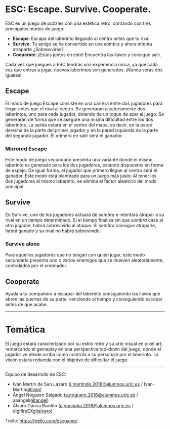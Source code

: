 # ESC: Escape. Survive. Cooperate.

ESC es un juego de puzzles con una estética retro, contando con tres principales modos de juego:

* **Escape**: Escapa del laberinto llegando al centro antes que tu rival
* **Survive**: Tu amigo se ha convertido en una sombra y ahora intenta atraparte ¿Sobrevivirás?
* **Cooperate**: ¡Estais juntos en esto! Encuentra las llaves y consigue salir.

Cada vez que juegues a ESC tendrás una experiencia única, ya que cada vez que entras a jugar, nuevos laberintos son generados.
¡Nunca verás dos iguales!

## Escape

El modo de juego Escape consiste en una carrera entre dos jugadores para llegar antes que el rival al centro. Se generarán aleatoriamente dos laberintos, uno para cada jugador, dotando de un toque de azar al juego. Se generarán de forma que se asegure una misma dificultad entre los dos laberintos. La salida estará en el centro del mapa, es decir, en la pared derecha de la parte del primer jugador y en la pared izquierda de la parte del segundo jugador. El primero en salir será el ganador.

### Mirrored Escape

Este modo de juego secundario presenta una variante donde el mismo laberinto es generado para los dos jugadores, estando dispuestos en forma de espejo. De igual forma, el jugador que primero llegue al centro será el ganador. Este modo está planteado para un juego más justo: Al tener los dos jugadores el mismo laberinto, se elimina el factor aleatorio del modo principal.

## Survive

En Survive, uno de los jugadores actuará de *sombra* e intentará atrapar a su rival en un tiempo determinado. Si el tiempo finaliza sin que *sombra* caze al otro jugador, habrá sobrevivido al ataque. Si *sombra* consigue atraparle, habrá ganado y su rival no habrá sobrevivido.

### Survive alone

Para aquellos jugadores que no tengan con quién jugar, este modo secundario presenta uno o varios enemigos que se mueven aleatoriamente, controlados por el ordenador.

## Cooperate

Ayuda a tu compañero a escapar del laberinto consiguiendo las llaves que abren las puertas de su parte, venciendo al tiempo y consiguiendo escapar antes de que acabe.

- - -

# Temática

El juego estará caracterizado por su estilo retro y su arte visual en pixel art; remarcando el gameplay en una perspectiva top-down del juego, donde el jugador ve desde arriba como controla a su personaje por el laberinto. La visión estará reducida con el objetivo de dificultar el juego.

- - -

Equipo de desarrollo de ESC:

* Iván Martín de San Lázaro (i.martinde.2016@alumnos.urjc.es / Ivan-Martin[gitivan])
* Ángel Noguero Salgado (a.noguero.2016@alumnos.urjc.es / aaangell[gitangel])
* Álvaro García Bardón (a.garciaba.2016@alumnos.urjc.es / digifireEX[gitalvaro])

Trello: <https://trello.com/escgame/>


[gitivan]: https://github.com/Ivan-Martin
[gitangel]: https://github.com/aaangell
[gitalvaro]: https://github.com/digifireEX